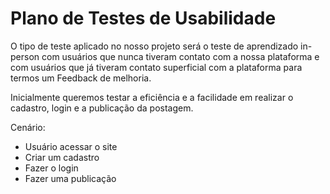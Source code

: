 # Plano de Testes de Usabilidade

O tipo de teste aplicado no nosso projeto será o teste de aprendizado in-person com usuários que nunca tiveram contato com a nossa plataforma e com usuários que já tiveram contato superficial com a plataforma para termos um Feedback de melhoria.

Inicialmente queremos testar a eficiência e a facilidade em realizar o cadastro, login e a publicação da postagem.

Cenário:
- Usuário acessar o site
- Criar um cadastro
- Fazer o login
- Fazer uma publicação
